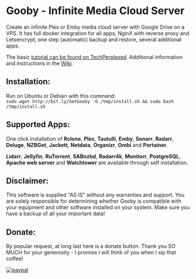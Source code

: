 # Gooby - Infinite Media Cloud Server

Create an infinite Plex or Emby media cloud server with Google Drive on a VPS. It has full docker integration for all apps, NginX with reverse proxy and Letsencrypt, one step (automatic) backup and restore, several additional apps.

The basic [tutorial can be found on TechPerplexed](http://bit.ly/Tech_Perplexed "How to create an infinite media server using a VPS and Cloud service"). Additional information and instructions in the [Wiki](https://github.com/TechPerplexed/Gooby/wiki "Gooby Wiki").


## Installation:

Run on Ubuntu or Debian with this command:  
`sudo wget http://bit.ly/GetGooby -O /tmp/install.sh && sudo bash /tmp/install.sh`

## Supported Apps:

One click installation of **Rclone**, **Plex**, **Tautulli**, **Emby**, **Sonarr**, **Radarr**, **Deluge**, **NZBGet**, **Jackett**, **Netdata**, **Organizr**, **Ombi** and **Portainer**.

**Lidarr**, **Jellyfin**, **RuTorrent**, **SABnzbd**, **Radarr4k**, **Monitorr**, **PostgreSQL**, **Apache web server** and **Watchtower** are available through self installation.

## Disclaimer:

This software is supplied "AS IS" without any warranties and support. You are solely responsible for determining whether Gooby is compatible with your equipment and other software installed on your system. Make sure you have a backup of all your important data!

## Donate:

By popular request, at long last here is a donate button. Thank you SO MUCH for your generosity - I promise I will think of you when I sip that coffee!

[![paypal](https://www.paypalobjects.com/en_US/i/btn/btn_donateCC_LG.gif)](https://www.paypal.com/cgi-bin/webscr?cmd=_s-xclick&hosted_button_id=2YZQCA4GA2RSG)
